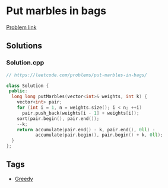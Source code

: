# Put marbles in bags

[Problem link](https://leetcode.com/problems/put-marbles-in-bags/)

## Solutions


### Solution.cpp
```cpp
// https://leetcode.com/problems/put-marbles-in-bags/

class Solution {
 public:
  long long putMarbles(vector<int>& weights, int k) {
    vector<int> pair;
    for (int i = 1, n = weights.size(); i < n; ++i)
      pair.push_back(weights[i - 1] + weights[i]);
    sort(pair.begin(), pair.end());
    --k;
    return accumulate(pair.end() - k, pair.end(), 0ll) -
           accumulate(pair.begin(), pair.begin() + k, 0ll);
  }
};
```
## Tags

* [Greedy](/README.md#Greedy)
